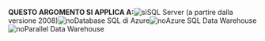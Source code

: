 <Token>**QUESTO ARGOMENTO SI APPLICA A:**![sì](media/yes.png)SQL Server (a partire dalla versione 2008)![no](media/no.png)Database SQL di Azure![no](media/no.png)Azure SQL Data Warehouse ![no](media/no.png)Parallel Data Warehouse </Token>

